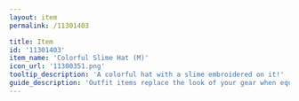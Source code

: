 ```yaml
---
layout: item
permalink: /11301403

title: Item
id: '11301403'
item_name: 'Colorful Slime Hat (M)'
icon_url: '11300351.png'
tooltip_description: 'A colorful hat with a slime embroidered on it!'
guide_description: 'Outfit items replace the look of your gear when equipped.'
---
```

